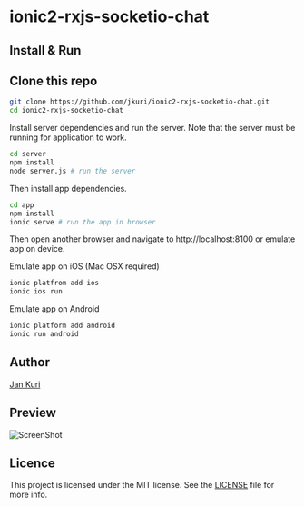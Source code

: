 # ionic2-rxjs-socketio-chat


## Install & Run

## Clone this repo

````bash
git clone https://github.com/jkuri/ionic2-rxjs-socketio-chat.git
cd ionic2-rxjs-socketio-chat
````

Install server dependencies and run the server. 
Note that the server must be running for application to work.

````bash
cd server
npm install
node server.js # run the server
````

Then install app dependencies.

````bash
cd app
npm install
ionic serve # run the app in browser
````

Then open another browser and navigate to http://localhost:8100 or emulate app on device. 

Emulate app on iOS (Mac OSX required)
````bash
ionic platfrom add ios
ionic ios run
````

Emulate app on Android
````bash
ionic platform add android
ionic run android
````

## Author

[Jan Kuri](http://www.jankuri.com)

## Preview
![ScreenShot](https://raw.githubusercontent.com/jkuri/ionic2-rxjs-socketio-chat/master/screenshots/screenshot.png)

## Licence

This project is licensed under the MIT license. See the [LICENSE](LICENSE) file for more info.


